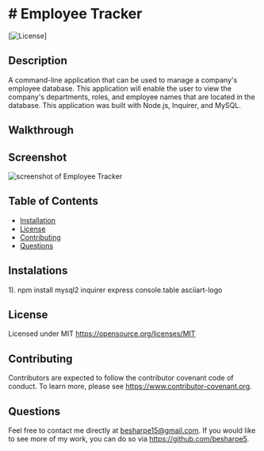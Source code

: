 # # Employee Tracker
  
   [![License](https://img.shields.io/badge/license-MIT-brightgreen.svg)]
    
  ## Description
  A command-line application that can be used to manage a company's employee database. This application will enable the user to view the company's departments, roles, and employee names that are located in the database. This application was built with Node.js, Inquirer, and MySQL.

  ## Walkthrough 

  ## Screenshot

  ![screenshot of Employee Tracker](https://user-images.githubusercontent.com/92644802/156110410-404f6cd5-201c-4406-9674-0daffdf3c70e.png)

  ## Table of Contents
  * [Installation](#installation)
  * [License](#license)
  * [Contributing](#contributing)
  * [Questions](#questions)
  
  ## Instalations
  1). npm install mysql2 inquirer express console.table asciiart-logo

  ## License
  Licensed under MIT
  https://opensource.org/licenses/MIT

  ## Contributing
  Contributors are expected to follow the contributor covenant code of conduct. To learn more, please see https://www.contributor-covenant.org.

  ## Questions
  Feel free to contact me directly at besharpe15@gmail.com. If you would like to see more of my work, you can do so via https://github.com/besharpe5.